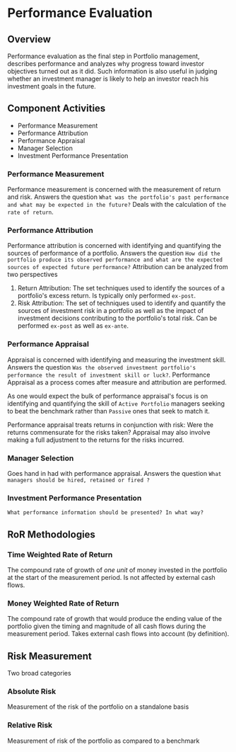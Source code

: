 # Performance Evaluation

## Overview

Performance evaluation as the final step in Portfolio management, describes performance and analyzes why progress toward investor objectives turned out as it did. 
Such information is also useful in judging whether an investment manager is likely to help an investor reach his investment goals in the future.

## Component Activities

 * Performance Measurement
 * Performance Attribution
 * Performance Appraisal
 * Manager Selection
 * Investment Performance Presentation
 
### Performance Measurement

Performance measurement is concerned with the measurement of return and risk. Answers the question `What was the portfolio's past performance and what may be expected in the future?`
Deals with the calculation of `the rate of return`.

### Performance Attribution

Performance attribution is concerned with identifying and quantifying the sources of performance of a portfolio. Answers the question `How did the portfolio produce its observed performance and what are the expected sources of expected future performance?`
Attribution can be analyzed from two perspectives

 1. Return Attribution: The set techniques used to identify the sources of a portfolio's excess return. 
 Is typically only performed `ex-post`.
 1. Risk Attribution: The set of techniques used to identify and quantify the sources of investment risk in a portfolio as well as the impact of investment decisions contributing to the portfolio's total risk.
 Can be performed `ex-post` as well as `ex-ante`. 
 
### Performance Appraisal
 
Appraisal is concerned with identifying and measuring the investment skill. Answers the question `Was the observed investment portfolio's performance the result of investment skill or luck?`. Performance Appraisal as a process comes after measure and attribution are performed.
 
As one would expect the bulk of performance appraisal's focus is on identifying and quantifying the skill of `Active Portfolio` managers seeking to beat the benchmark rather than `Passive` ones that seek to match it.
 
Performance appraisal treats returns in conjunction with risk: Were the returns commensurate for the risks taken? Appraisal may also involve making a full adjustment to the returns for the risks incurred. 
 
### Manager Selection
Goes hand in had with performance appraisal. Answers the question `What managers should be hired, retained or fired ?`

### Investment Performance Presentation
`What performance information should be presented? In what way?`   

## RoR Methodologies

### Time Weighted Rate of Return
The compound rate of growth of *one unit* of money invested in the portfolio at the start of the measurement period. Is not affected by external cash flows.

### Money Weighted Rate of Return 
The compound rate of growth that would produce the ending value of the portfolio given the timing and magnitude of all cash flows during the measurement period. Takes external cash flows into account (by definition).

## Risk Measurement
Two broad categories

### Absolute Risk
Measurement of the risk of the portfolio on a standalone basis

### Relative Risk
Measurement of risk of the portfolio as compared to a benchmark
